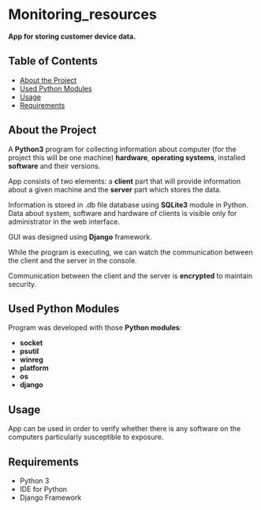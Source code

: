 # Monitoring_resources
**App for storing customer device data.**
## Table of Contents

- [About the Project](#about-the-project)
- [Used Python Modules](#used-python-modules)
- [Usage](#usage)
- [Requirements](#requirements)


## About the Project
A **Python3** program for collecting information about computer (for the project this will be one machine) **hardware**, **operating systems**, installed **software** and their versions.

App consists of two elements: a **client** part that will provide information about a given machine and the **server** part which stores the data.

Information is stored in .db file database using **SQLite3** module in Python.
Data about system, software and hardware of clients is visible only for administrator in the web interface.

GUI was designed using **Django** framework.

While the program is executing, we can watch the communication between the client and the server in the console.

Communication between the client and the server is **encrypted** to maintain security.

## Used Python Modules

Program was developed with those **Python modules**:
- **socket**
- **psutil**
- **winreg**
- **platform**
- **os**
- **django**

## Usage
App can be used in order to verify whether there is any software on the computers particularly susceptible to exposure.

## Requirements

- Python 3
- IDE for Python
- Django Framework




